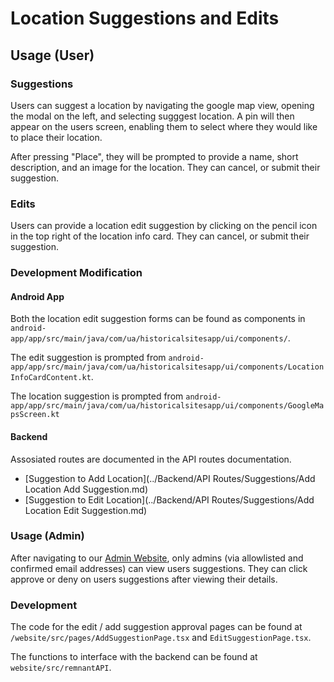 # Location Suggestions and Edits

## Usage (User)

### Suggestions

Users can suggest a location by navigating the google map view, opening the
modal on the left, and selecting sugggest location. A pin will then appear on
the users screen, enabling them to select where they would like to place their
location.

After pressing "Place", they will be prompted to provide a name, short
description, and an image for the location. They can cancel, or submit their
suggestion.

### Edits

Users can provide a location edit suggestion by clicking on the pencil icon in
the top right of the location info card. They can cancel, or submit their
suggestion.

### Development Modification

#### Android App

Both the location edit suggestion forms can be found as components in
`android-app/app/src/main/java/com/ua/historicalsitesapp/ui/components/`.

The edit suggestion is prompted from
`android-app/app/src/main/java/com/ua/historicalsitesapp/ui/components/LocationInfoCardContent.kt`.

The location suggestion is prompted from
`android-app/app/src/main/java/com/ua/historicalsitesapp/ui/components/GoogleMapsScreen.kt`

#### Backend

Assosiated routes are documented in the API routes documentation.

-   [Suggestion to Add Location](../Backend/API Routes/Suggestions/Add Location Add Suggestion.md)
-   [Suggestion to Edit Location](../Backend/API Routes/Suggestions/Add Location Edit Suggestion.md)

### Usage (Admin)

After navigating to our [Admin Website](https://app.uahistoricalsites.com/),
only admins (via allowlisted and confirmed email addresses) can view users
suggestions. They can click approve or deny on users suggestions after viewing
their details.


### Development 

The code for the edit / add suggestion approval pages can be found at `/website/src/pages/AddSuggestionPage.tsx` and `EditSuggestionPage.tsx`.

The functions to interface with the backend can be found at `website/src/remnantAPI`.
